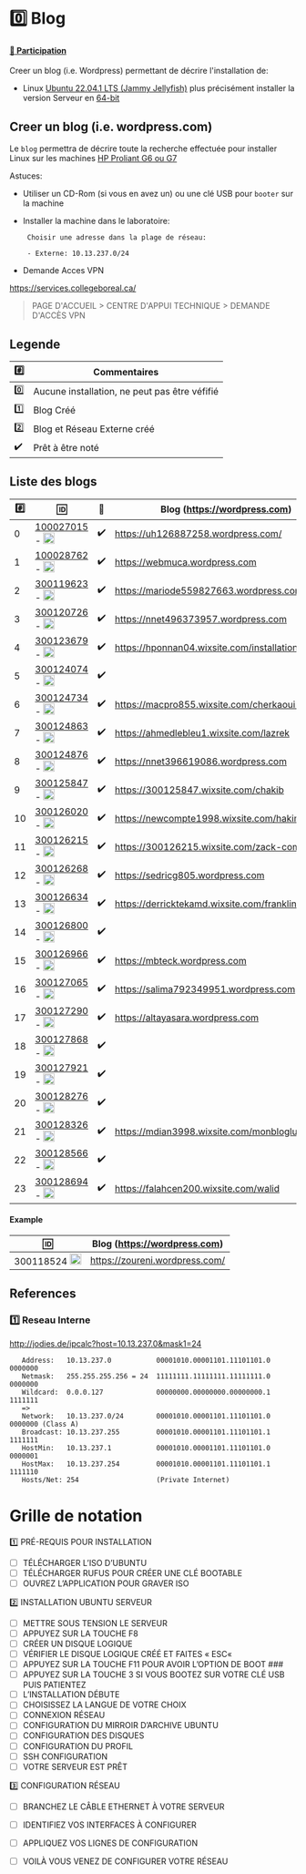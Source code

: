 # :zero: Blog

#### [:tada: Participation](.scripts/Participation.md)


Creer un blog (i.e. Wordpress) permettant de décrire l'installation de:

* Linux [Ubuntu 22.04.1 LTS (Jammy Jellyfish)](https://releases.ubuntu.com/jammy) plus précisément installer la version  Serveur en [64-bit](https://releases.ubuntu.com/jammy/ubuntu-22.04.1-live-server-amd64.iso)

## Creer un blog (i.e. wordpress.com)

Le `blog` permettra de décrire toute la recherche effectuée pour installer Linux sur les machines [HP Proliant G6 ou G7](https://github.com/CollegeBoreal/Laboratoires/tree/master/3202/proliant)

Astuces: 

* Utiliser un CD-Rom (si vous en avez un) ou une clé USB pour `booter` sur la machine

* Installer la machine dans le laboratoire:

       Choisir une adresse dans la plage de réseau:
       
       - Externe: 10.13.237.0/24

* Demande Acces VPN

https://services.collegeboreal.ca/

> PAGE D'ACCUEIL > CENTRE D'APPUI TECHNIQUE > DEMANDE D'ACCÈS VPN
       
## Legende

| :hash:             | Commentaires                                  |
|--------------------|-----------------------------------------------|
| :zero:             | Aucune installation, ne peut pas être véfifié |
| :one:              | Blog Créé                                     |
| :two:              | Blog et Réseau Externe créé                   |
| :heavy_check_mark: | Prêt à être noté                              |

## Liste des blogs

|:hash:| :id:      | :scroll: |  Blog (https://wordpress.com)                                                    | [VPN](https://github.com/CollegeBoreal/Tutoriels/tree/main/V.VPN)  | [Check](README.md#legende) | [Reseau Interne](README.md#one-reseau-interne)| Baie |
|------|-----------|----------|-----------------------------------------------------------------------------------|------|--------------------|---------------|----|
| 0 | [100027015](100027015/README.md) - <image src='https://avatars0.githubusercontent.com/u/97314874?s=460&v=4' width=20 height=20></image> | :heavy_check_mark: | https://uh126887258.wordpress.com/  | :heavy_check_mark: | :x: | steeve@10.13.237.42 | :three::four: |
| 1 | [100028762](100028762/README.md) - <image src='https://avatars0.githubusercontent.com/u/96226008?s=460&v=4' width=20 height=20></image> | :heavy_check_mark: | https://webmuca.wordpress.com | :heavy_check_mark: | :x: | madmax@10.13.237.29 | :two::nine: |
| 2 | [300119623](300119623/README.md) - <image src='https://avatars0.githubusercontent.com/u/97314467?s=460&v=4' width=20 height=20></image> | :heavy_check_mark: | https://mariode559827663.wordpress.com | :heavy_check_mark: | :x: | mariodeg@10.13.237.13 | :one::three: |
| 3 | [300120726](300120726/README.md) - <image src='https://avatars0.githubusercontent.com/u/105461057?s=460&v=4' width=20 height=20></image> | :heavy_check_mark: | https://nnet496373957.wordpress.com
| 4 | [300123679](300123679/README.md) - <image src='https://avatars0.githubusercontent.com/u/105458655?s=460&v=4' width=20 height=20></image> | :heavy_check_mark: | https://hponnan04.wixsite.com/installation-linux  | :x: | :x: | hugopo1@10.13.237.30 | :three::zero: |
| 5 | [300124074](300124074/README.md) - <image src='https://avatars0.githubusercontent.com/u/97147101?s=460&v=4' width=20 height=20></image> | :heavy_check_mark: |
| 6 | [300124734](300124734/README.md) - <image src='https://avatars0.githubusercontent.com/u/94937145?s=460&v=4' width=20 height=20></image> | :heavy_check_mark: | https://macpro855.wixsite.com/cherkaoui-inc | :heavy_check_mark: | :x: | superzaf@10.13.237.45 | :four::five: |
| 7 | [300124863](300124863/README.md) - <image src='https://avatars0.githubusercontent.com/u/97644305?s=460&v=4' width=20 height=20></image> | :heavy_check_mark: | https://ahmedlebleu1.wixsite.com/lazrek  | :heavy_check_mark: | :x: | memedlebleu@10.13.237.26 | :two::six: |
| 8 | [300124876](300124876/README.md) - <image src='https://avatars0.githubusercontent.com/u/98238582?s=460&v=4' width=20 height=20></image> | :heavy_check_mark: | https://nnet396619086.wordpress.com
| 9 | [300125847](300125847/README.md) - <image src='https://avatars0.githubusercontent.com/u/97644650?s=460&v=4' width=20 height=20></image> | :heavy_check_mark: | https://300125847.wixsite.com/chakib | ✔️ | :x: | chaks@10.13.237.37 | :three::seven: |
| 10 | [300126020](300126020/README.md) - <image src='https://avatars0.githubusercontent.com/u/97989532?s=460&v=4' width=20 height=20></image> | :heavy_check_mark: | https://newcompte1998.wixsite.com/hakimdrai
| 11 | [300126215](300126215/README.md) - <image src='https://avatars0.githubusercontent.com/u/97623907?s=460&v=4' width=20 height=20></image> | :heavy_check_mark: | https://300126215.wixsite.com/zack-com   | :x: | :x: | zack@10.13.237.39 | :three::nine: |
| 12 | [300126268](300126268/README.md) - <image src='https://avatars0.githubusercontent.com/u/97314948?s=460&v=4' width=20 height=20></image> | :heavy_check_mark: |https://sedricg805.wordpress.com | :heavy_check_mark: | :x: | sedric_g@10.13.237.36 | :three::six: |
| 13 | [300126634](300126634/README.md) - <image src='https://avatars0.githubusercontent.com/u/97324827?s=460&v=4' width=20 height=20></image> | :heavy_check_mark: | https://derricktekamd.wixsite.com/franklin | :heavy_check_mark: | :x: | frank_uranus@10.13.237.34 | :three::four: |
| 14 | [300126800](300126800/README.md) - <image src='https://avatars0.githubusercontent.com/u/105135304?s=460&v=4' width=20 height=20></image> | :heavy_check_mark: | | ✔️ | ✔️ | rafik952@10.13.237.40 | :four::zero: |
| 15 | [300126966](300126966/README.md) - <image src='https://avatars0.githubusercontent.com/u/94937166?s=460&v=4' width=20 height=20></image> | :heavy_check_mark: | https://mbteck.wordpress.com | :heavy_check_mark: | :x: | bakmomo@10.13.237.31 | :three::one: |
| 16 | [300127065](300127065/README.md) - <image src='https://avatars0.githubusercontent.com/u/97314712?s=460&v=4' width=20 height=20></image> | :heavy_check_mark: | https://salima792349951.wordpress.com
| 17 | [300127290](300127290/README.md) - <image src='https://avatars0.githubusercontent.com/u/105463700?s=460&v=4' width=20 height=20></image> | :heavy_check_mark: | https://altayasara.wordpress.com | :heavy_check_mark: | :x: | sara@10.13.237.35 | :three::five: |
| 18 | [300127868](300127868/README.md) - <image src='https://avatars0.githubusercontent.com/u/113466237?s=460&v=4' width=20 height=20></image> | :heavy_check_mark: |
| 19 | [300127921](300127921/README.md) - <image src='https://avatars0.githubusercontent.com/u/106841177?s=460&v=4' width=20 height=20></image> | :heavy_check_mark: |
| 20 | [300128276](300128276/README.md) - <image src='https://avatars0.githubusercontent.com/u/113144317?s=460&v=4' width=20 height=20></image> | :heavy_check_mark: |
| 21 | [300128326](300128326/README.md) - <image src='https://avatars0.githubusercontent.com/u/105472970?s=460&v=4' width=20 height=20></image> | :heavy_check_mark: | https://mdian3998.wixsite.com/monbloglunixserver | :heavy_check_mark: | :x: | mamadou@10.13.237.2 | :zero::two: |
| 22 | [300128566](300128566/README.md) - <image src='https://avatars0.githubusercontent.com/u/101542761?s=460&v=4' width=20 height=20></image> | :heavy_check_mark: |
| 23 | [300128694](300128694/README.md) - <image src='https://avatars0.githubusercontent.com/u/105947276?s=460&v=4' width=20 height=20></image> | :heavy_check_mark: |  https://falahcen200.wixsite.com/walid | :x: | :x: |walidserver@10.13.237.27 | :two::seven: |

#### Example
| :id:      |   Blog (https://wordpress.com)                          |
|-----------|---------------------------------------------------------|
| 300118524  <image src="https://avatars0.githubusercontent.com/u/56364857?s=400&v=4" width=20 height=20></image> | https://zoureni.wordpress.com/       | 


## References

### :one: Reseau Interne

http://jodies.de/ipcalc?host=10.13.237.0&mask1=24

       Address:   10.13.237.0           00001010.00001101.11101101.0 0000000
       Netmask:   255.255.255.256 = 24  11111111.11111111.11111111.0 0000000
       Wildcard:  0.0.0.127             00000000.00000000.00000000.1 1111111
       =>
       Network:   10.13.237.0/24        00001010.00001101.11101101.0 0000000 (Class A)
       Broadcast: 10.13.237.255         00001010.00001101.11101101.1 1111111
       HostMin:   10.13.237.1           00001010.00001101.11101101.0 0000001
       HostMax:   10.13.237.254         00001010.00001101.11101101.1 1111110
       Hosts/Net: 254                   (Private Internet)

# Grille de notation

:one: PRÉ-REQUIS POUR INSTALLATION
- [ ] TÉLÉCHARGER L’ISO D’UBUNTU
- [ ] TÉLÉCHARGER RUFUS POUR CRÉER UNE CLÉ BOOTABLE
- [ ] OUVREZ L’APPLICATION POUR GRAVER ISO

:two: INSTALLATION UBUNTU SERVEUR
- [ ] METTRE SOUS TENSION LE SERVEUR
- [ ] APPUYEZ SUR LA TOUCHE F8
- [ ] CRÉER UN DISQUE LOGIQUE
- [ ] VÉRIFIER LE DISQUE LOGIQUE CRÉÉ ET FAITES « ESC« 
- [ ] APPUYEZ SUR LA TOUCHE F11 POUR AVOIR L’OPTION DE BOOT ###
- [ ] APPUYEZ SUR LA TOUCHE 3 SI VOUS BOOTEZ SUR VOTRE CLÉ USB PUIS PATIENTEZ
- [ ] L’INSTALLATION DÉBUTE
- [ ] CHOISISSEZ LA LANGUE DE VOTRE CHOIX
- [ ] CONNEXION RÉSEAU
- [ ] CONFIGURATION DU MIRROIR D’ARCHIVE UBUNTU
- [ ] CONFIGURATION DES DISQUES
- [ ] CONFIGURATION DU PROFIL
- [ ] SSH CONFIGURATION
- [ ] VOTRE SERVEUR EST PRÊT

:three: CONFIGURATION RÉSEAU
- [ ] BRANCHEZ LE CÂBLE ETHERNET À VOTRE SERVEUR
- [ ] IDENTIFIEZ VOS INTERFACES À CONFIGURER
- [ ] APPLIQUEZ VOS LIGNES DE CONFIGURATION
- [ ] VOILÀ VOUS VENEZ DE CONFIGURER VOTRE RÉSEAU



